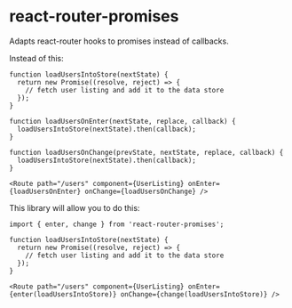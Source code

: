 # react-router-promises
Adapts react-router hooks to promises instead of callbacks.

Instead of this:
```
function loadUsersIntoStore(nextState) {
  return new Promise((resolve, reject) => {
    // fetch user listing and add it to the data store
  });
}

function loadUsersOnEnter(nextState, replace, callback) {
  loadUsersIntoStore(nextState).then(callback);
}

function loadUsersOnChange(prevState, nextState, replace, callback) {
  loadUsersIntoStore(nextState).then(callback);
}
```
```
<Route path="/users" component={UserListing} onEnter={loadUsersOnEnter} onChange={loadUsersOnChange} />
```

This library will allow you to do this:
```
import { enter, change } from 'react-router-promises';

function loadUsersIntoStore(nextState) {
  return new Promise((resolve, reject) => {
    // fetch user listing and add it to the data store
  });
}
```
```
<Route path="/users" component={UserListing} onEnter={enter(loadUsersIntoStore)} onChange={change(loadUsersIntoStore)} />
```

